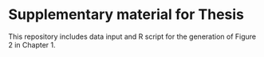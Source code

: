 # Supplementary material for Thesis

This repository includes data input and R script for the generation of Figure 2 in Chapter 1.
